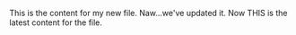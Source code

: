 This is the content for my new file.
Naw...we've updated it. Now THIS is the latest content for the file.
